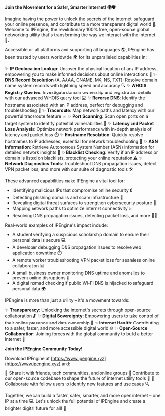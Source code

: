 **Join the Movement for a Safer, Smarter Internet! 🌍🛡️**

Imagine having the power to unlock the secrets of the internet, safeguard your online presence, and contribute to a more transparent digital world 📡. Welcome to IPEngine, the revolutionary 100% free, open-source global networking utility that's transforming the way we interact with the internet 🔐.

Accessible on all platforms and supporting all languages 🌎, IPEngine has been trusted by users worldwide 🌍 for its unparalleled capabilities in:

✨ **IP Geolocation Lookup**: Uncover the physical location of any IP address, empowering you to make informed decisions about online interactions 🚀
✨ **DNS Record Resolution** (A, AAAA, CNAME, MX, NS, TXT): Resolve domain name system records with lightning speed and accuracy 🔍
✨ **WHOIS Registry Queries**: Investigate domain ownership and registration details with our advanced WHOIS query tool 💻
✨ **Reverse DNS**: Identify the hostname associated with an IP address, perfect for debugging and troubleshooting 🤔
✨ **Traceroute**: Map network paths and latency with our powerful traceroute feature 📈
✨ **Port Scanning**: Scan open ports on a target system to identify potential vulnerabilities 🔑
✨ **Latency and Packet Loss Analysis**: Optimize network performance with in-depth analysis of latency and packet loss ⏱️
✨ **Hostname Resolution**: Quickly resolve hostnames to IP addresses, essential for network troubleshooting 🚗
✨ **ASN Information**: Retrieve Autonomous System Number (ASN) information for detailed network insights 🔌
✨ **Blacklist Checking**: Verify if an IP address or domain is listed on blacklists, protecting your online reputation ⚠️
✨ **Network Diagnostics Tools**: Troubleshoot DNS propagation issues, detect VPN packet loss, and more with our suite of diagnostic tools 🛠️

These advanced capabilities make IPEngine a vital tool for:

* Identifying malicious IPs that compromise online security 🔒
* Detecting phishing domains and scam infrastructure 💸
* Revealing digital threat surfaces to strengthen cybersecurity posture 🔑
* Mapping network paths to optimize internet connectivity 📈
* Resolving DNS propagation issues, detecting packet loss, and more 👨‍💻

Real-world examples of IPEngine's impact include:

* A student verifying a suspicious scholarship domain to ensure their personal data is secure 💻
* A developer debugging DNS propagation issues to resolve web application downtime ⏱️
* A remote worker troubleshooting VPN packet loss for seamless online collaboration 📊
* A small business owner monitoring DNS uptime and anomalies to prevent online disruptions 🚨
* A digital nomad checking if public Wi-Fi DNS is hijacked to safeguard personal data 🌍

IPEngine is more than just a utility – it's a movement towards:

✨ **Transparency**: Unlocking the internet's secrets through open-source collaboration 🔓
✨ **Digital Sovereignty**: Empowering users to take control of their online presence and data ownership 👑
✨ **Internet Health**: Contributing to a safer, faster, and more accessible digital world 🌐
✨ **Open-Source Collaboration**: Joining forces with the global community to build a better internet 🔗

**Join the IPEngine Community Today!**

Download IPEngine at [https://www.ipengine.xyz](https://www.ipengine.xyz) and:

🤝 Share it with friends, tech communities, and online groups
📢 Contribute to our open-source codebase to shape the future of internet utility tools 🚀
🎯 Collaborate with fellow users to identify new features and use cases 🔍

Together, we can build a faster, safer, smarter, and more open internet – one IP at a time 💻. Let's unlock the full potential of IPEngine and create a brighter digital future for all! 🌟